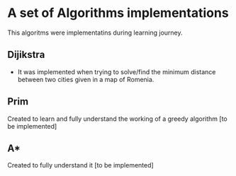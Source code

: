 # A set of Algorithms implementations
This algoritms were implementatins during learning journey.

## Dijikstra
- It was implemented when trying to solve/find the minimum distance between two cities given in a map of Romenia.

## Prim
Created to learn and fully understand the working of a greedy algorithm [to be implemented]

## A*
Created to fully understand it [to be implemented]
